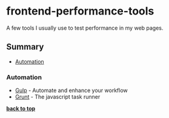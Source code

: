 frontend-performance-tools
==============

A few tools I usually use to test performance in my web pages.

## Summary

- [Automation](#automation)

### Automation

- [Gulp](http://gulpjs.com/) - Automate and enhance your workflow
- [Grunt](https://gruntjs.com/) - The javascript task runner

**[back to top](#summary)**
